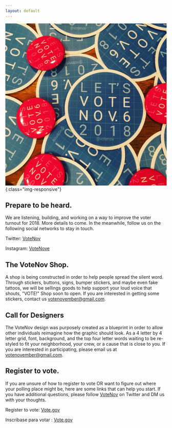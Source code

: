```yaml
---
layout: default
---
```

![VoteNov Stickers and buttons.](assets/voteNov.JPG){:class="img-responsive"}

## Prepare to be heard.

We are listening, building, and working on a way to improve the voter turnout for 2018. More details to come. In the meanwhile, follow us on the following social networks to stay in touch. 

Twitter: [VoteNov](https://twitter.com/VoteNov)

Instagram: [VoteNove](https://instagram.com/VoteNove)

## The VoteNov Shop.

A shop is being constructed in order to help people spread the silent word. Through stickers, buttons, signs, bumper stickers, and maybe even fake tattoos, we will be sellings goods to help support your loud voice that shouts, "VOTE!" Shop soon to open. If you are interested in getting some stickers, contact us <votenovember@gmail.com>.

## Call for Designers

The VoteNov design was purposely created as a blueprint in order to allow other individuals reimagine how the graphic should look. As a 4 letter by 4 letter grid, font, background, and the top four letter words waiting to be re-styled to fit your neighborhood, your crew, or a cause that is close to you. If you are interested in participating, please email us at <votenovember@gmail.com>.

## Register to vote.
If you are unsure of how to register to vote OR want to figure out where your polling place might be, here are some links that can help you start. If you have additional questions, please follow [VoteNov](https://twitter.com/VoteNov) on Twitter and DM us with your thoughts. 

Register to vote: [Vote.gov](https://vote.gov/)

Inscríbase para votar : [Vote.gov](https://vote.gov/es/)
